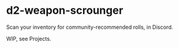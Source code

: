 # d2-weapon-scrounger
Scan your inventory for community-recommended rolls, in Discord.


WIP, see Projects.
